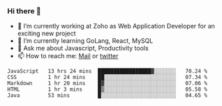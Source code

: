 ### Hi there 👋

- 🔭 I’m currently working at Zoho as Web Application Developer for an exciting new project
- 🌱 I’m currently learning GoLang, React, MySQL
- 💬 Ask me about Javascript, Productivity tools 
- 📫 How to reach me: [Mail](mailto:kvaishak007@gmail.com) or [twitter](https://twitter.com/_kvaishak)

<!--START_SECTION:waka-->
```text
JavaScript   13 hrs 24 mins  █████████████████▓░░░░░░░   70.24 % 
CSS          1 hr 24 mins    ██░░░░░░░░░░░░░░░░░░░░░░░   07.34 % 
Markdown     1 hr 20 mins    █▓░░░░░░░░░░░░░░░░░░░░░░░   07.06 % 
HTML         1 hr 3 mins     █▒░░░░░░░░░░░░░░░░░░░░░░░   05.58 % 
Java         53 mins         █░░░░░░░░░░░░░░░░░░░░░░░░   04.65 % 
```
<!--END_SECTION:waka-->
